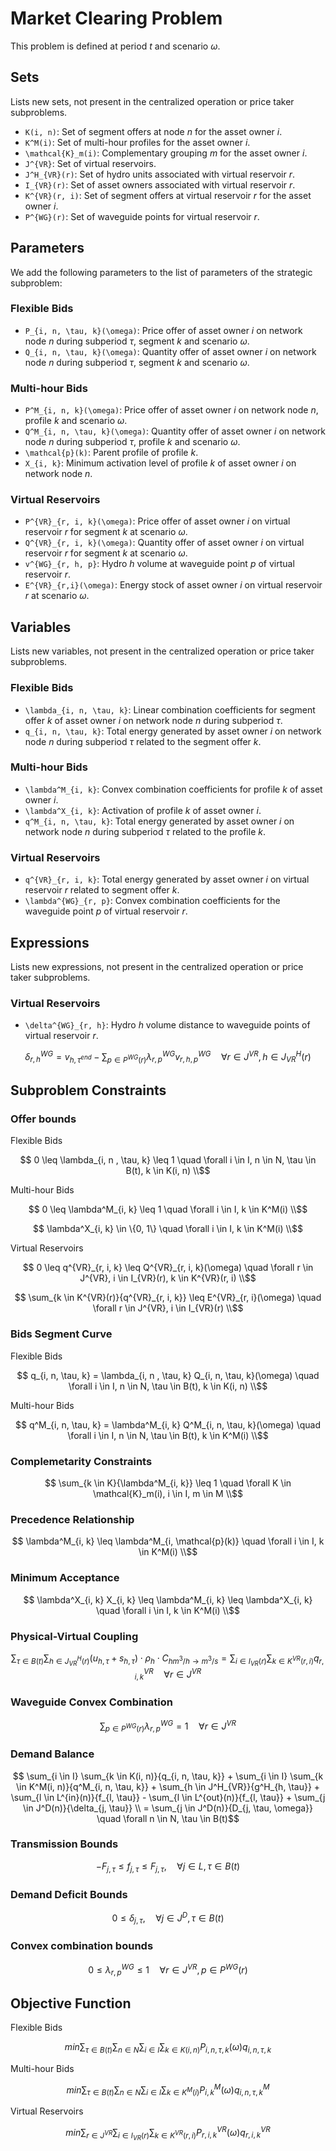 # Market Clearing Problem

This problem is defined at period $t$ and scenario $\omega$.

## Sets

Lists new sets, not present in the centralized operation or price taker subproblems.

- ``K(i, n)``: Set of segment offers at node $n$ for the asset owner $i$.
- ``K^M(i)``: Set of multi-hour profiles for the asset owner $i$.
- ``\mathcal{K}_m(i)``: Complementary grouping $m$ for the asset owner $i$.
- ``J^{VR}``: Set of virtual reservoirs.
- ``J^H_{VR}(r)``: Set of hydro units associated with virtual reservoir $r$.
- ``I_{VR}(r)``: Set of asset owners associated with virtual reservoir $r$.
- ``K^{VR}(r, i)``: Set of segment offers at virtual reservoir $r$ for the asset owner $i$.
- ``P^{WG}(r)``: Set of waveguide points for virtual reservoir $r$. 

## Parameters

We add the following parameters to the list of parameters of the strategic subproblem:

### Flexible Bids

- ``P_{i, n, \tau, k}(\omega)``: Price offer of asset owner $i$ on network node $n$ during subperiod $\tau$, segment $k$ and scenario $\omega$.
- ``Q_{i, n, \tau, k}(\omega)``: Quantity offer of asset owner $i$ on network node $n$ during subperiod $\tau$, segment $k$ and scenario $\omega$.

### Multi-hour Bids

- ``P^M_{i, n, k}(\omega)``: Price offer of asset owner $i$ on network node $n$, profile $k$ and scenario $\omega$.
- ``Q^M_{i, n, \tau, k}(\omega)``: Quantity offer of asset owner $i$ on network node $n$ during subperiod $\tau$, profile $k$ and scenario $\omega$.
- ``\mathcal{p}(k)``: Parent profile of profile $k$.
- ``X_{i, k}``: Minimum activation level of profile $k$ of asset owner $i$ on network node $n$.

### Virtual Reservoirs
- ``P^{VR}_{r, i, k}(\omega)``: Price offer of asset owner $i$ on virtual reservoir $r$ for segment $k$ at scenario $\omega$.
- ``Q^{VR}_{r, i, k}(\omega)``: Quantity offer of asset owner $i$ on virtual reservoir $r$ for segment $k$ at scenario $\omega$.
- ``v^{WG}_{r, h, p}``: Hydro $h$ volume at waveguide point $p$ of virtual reservoir $r$.
- ``E^{VR}_{r,i}(\omega)``: Energy stock of asset owner $i$ on virtual reservoir $r$ at scenario $\omega$.


## Variables

Lists new variables, not present in the centralized operation or price taker subproblems.

### Flexible Bids

- ``\lambda_{i, n, \tau, k}``: Linear combination coefficients for segment offer $k$ of asset owner $i$ on network node $n$ during subperiod $\tau$.
- ``q_{i, n, \tau, k}``: Total energy generated by asset owner $i$ on network node $n$ during subperiod $\tau$ related to the segment offer $k$.

### Multi-hour Bids

- ``\lambda^M_{i, k}``: Convex combination coefficients for profile $k$ of asset owner $i$.
- ``\lambda^X_{i, k}``: Activation of profile $k$ of asset owner $i$.
- ``q^M_{i, n, \tau, k}``: Total energy generated by asset owner $i$ on network node $n$ during subperiod $\tau$ related to the profile $k$.

### Virtual Reservoirs

- ``q^{VR}_{r, i, k}``: Total energy generated by asset owner $i$ on virtual reservoir $r$ related to segment offer $k$.
- ``\lambda^{WG}_{r, p}``: Convex combination coefficients for the waveguide point $p$ of virtual reservoir $r$.

## Expressions
Lists new expressions, not present in the centralized operation or price taker subproblems.

### Virtual Reservoirs
- ``\delta^{WG}_{r, h}``: Hydro $h$ volume distance to waveguide points of virtual reservoir $r$.

```math
    \delta^{WG}_{r, h} = v_{h, \tau^{end}} - \sum_{p \in P^{WG}(r)}{\lambda^{WG}_{r, p} v^{WG}_{r, h, p}} \quad \forall r \in J^{VR}, h \in J^H_{VR}(r)
```
## Subproblem Constraints

### Offer bounds

Flexible Bids

```math
    0 \leq \lambda_{i, n , \tau, k} \leq 1 \quad \forall i \in I, n \in N, \tau \in B(t), k \in K(i, n) \\
```

Multi-hour Bids

```math
    0 \leq \lambda^M_{i, k} \leq 1 \quad \forall i \in I, k \in K^M(i) \\
```

```math
    \lambda^X_{i, k} \in \{0, 1\} \quad \forall i \in I, k \in K^M(i) \\
```

Virtual Reservoirs

```math
    0 \leq q^{VR}_{r, i, k} \leq Q^{VR}_{r, i, k}(\omega) \quad \forall r \in J^{VR}, i \in I_{VR}(r), k \in K^{VR}(r, i) \\
```

```math
    \sum_{k \in K^{VR}(r)}{q^{VR}_{r, i, k}} \leq E^{VR}_{r, i}(\omega) \quad \forall r \in J^{VR}, i \in I_{VR}(r) \\
``` 

### Bids Segment Curve

Flexible Bids

```math
    q_{i, n, \tau, k} = \lambda_{i, n , \tau, k} Q_{i, n, \tau, k}(\omega) \quad \forall i \in I, n \in N, \tau \in B(t), k \in K(i, n) \\
```

Multi-hour Bids
    
```math
    q^M_{i, n, \tau, k} = \lambda^M_{i, k} Q^M_{i, n, \tau, k}(\omega) \quad \forall i \in I, n \in N, \tau \in B(t), k \in K^M(i) \\
```

### Complemetarity Constraints

```math
    \sum_{k \in K}{\lambda^M_{i, k}} \leq 1 \quad \forall K \in \mathcal{K}_m(i), i \in I, m \in M \\
```

### Precedence Relationship

```math
    \lambda^M_{i, k} \leq \lambda^M_{i, \mathcal{p}(k)} \quad \forall i \in I, k \in K^M(i) \\
```

### Minimum Acceptance

```math
   \lambda^X_{i, k} X_{i, k} \leq \lambda^M_{i, k} \leq \lambda^X_{i, k} \quad \forall i \in I, k \in K^M(i) \\
```

### Physical-Virtual Coupling

```math
    \sum_{\tau \in B(t)}{\sum_{h \in J^H_{VR}(r)}{(u_{h, \tau} + s_{h, \tau}) \cdot \rho_h \cdot C_{hm^3/h \rightarrow m^3/s}}} = \sum_{i \in I_{VR}(r)}{\sum_{k \in K^{VR}(r, i)}{q^{VR}_{r, i, k}}} \quad \forall r \in J^{VR}
```

### Waveguide Convex Combination

```math
    \sum_{p \in P^{WG}(r)}{\lambda^{WG}_{r, p}} = 1 \quad \forall r \in J^{VR}
```

### Demand Balance

```math
    \sum_{i \in I} \sum_{k \in K(i, n)}{q_{i, n, \tau, k}}
    + \sum_{i \in I} \sum_{k \in K^M(i, n)}{q^M_{i, n, \tau, k}}
    + \sum_{h \in J^H_{VR}}{g^H_{h, \tau}}
    + \sum_{l \in L^{in}(n)}{f_{l, \tau}}
    - \sum_{l \in L^{out}(n)}{f_{l, \tau}}
    + \sum_{j \in J^D(n)}{\delta_{j, \tau}} \\
    = \sum_{j \in J^D(n)}{D_{j, \tau, \omega}}
    \quad \forall n \in N, \tau \in B(t)
```

### Transmission Bounds

```math
    -F_{j, \tau} \leq f_{j, \tau} \leq F_{j, \tau}, \quad
    \forall j \in L, \tau \in B(t)
```

### Demand Deficit Bounds

```math
    0 \leq \delta_{j, \tau}, \quad
    \forall j \in J^D, \tau \in B(t)
```

### Convex combination bounds

```math
    0 \leq \lambda^{WG}_{r, p} \leq 1 \quad \forall r \in J^{VR}, p \in P^{WG}(r)
```

## Objective Function

Flexible Bids

```math
    min{
    \sum_{\tau \in B(t)}{
        \sum_{n \in N}{
            \sum_{i \in I} \sum_{k \in K(i, n)}{P_{i, n, \tau, k}(\omega) q_{i, n, \tau, k}}
        }
    }
    }
```
Multi-hour Bids

```math
    min{
    \sum_{\tau \in B(t)}{
        \sum_{n \in N}{
            \sum_{i \in I} \sum_{k \in K^M(i)}{P^M_{i, k}(\omega) q^M_{i, n, \tau, k}}
        }
    }
    }
```

Virtual Reservoirs

```math
    min{
    \sum_{r \in J^{VR}}{
        \sum_{i \in I_{VR}(r)}{
            \sum_{k \in K^{VR}(r, i)}{P^{VR}_{r, i, k}(\omega) q^{VR}_{r, i, k}}
        }
    }
    }
```